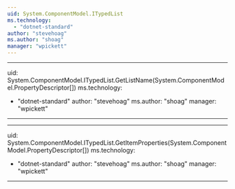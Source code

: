 ```yaml
---
uid: System.ComponentModel.ITypedList
ms.technology: 
  - "dotnet-standard"
author: "stevehoag"
ms.author: "shoag"
manager: "wpickett"
---
```


---
uid: System.ComponentModel.ITypedList.GetListName(System.ComponentModel.PropertyDescriptor[])
ms.technology: 
  - "dotnet-standard"
author: "stevehoag"
ms.author: "shoag"
manager: "wpickett"
---

---
uid: System.ComponentModel.ITypedList.GetItemProperties(System.ComponentModel.PropertyDescriptor[])
ms.technology: 
  - "dotnet-standard"
author: "stevehoag"
ms.author: "shoag"
manager: "wpickett"
---
